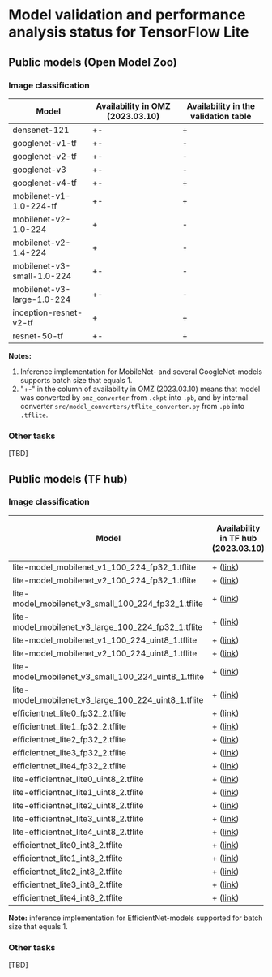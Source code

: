 # Model validation and performance analysis status for TensorFlow Lite

## Public models (Open Model Zoo)

### Image classification

Model | Availability in OMZ (2023.03.10) | Availability in the validation table |
-|-|-|
densenet-121|+-|+|
googlenet-v1-tf|+-|-|
googlenet-v2-tf|+-|-|
googlenet-v3|+-|-|
googlenet-v4-tf|+-|+|
mobilenet-v1-1.0-224-tf|+-|+|
mobilenet-v2-1.0-224|+|-|
mobilenet-v2-1.4-224|+|-|
mobilenet-v3-small-1.0-224|+-|-|
mobilenet-v3-large-1.0-224|+-|-|
inception-resnet-v2-tf|+|+|
resnet-50-tf|+-|+|

**Notes:**

1. Inference implementation for MobileNet- and several
   GoogleNet-models supports batch size that equals 1.
2. "+-" in the column of availability in OMZ (2023.03.10)
   means that model was converted by `omz_converter` from `.ckpt`
   into `.pb`, and by internal converter `src/model_converters/tflite_converter.py`
   from `.pb` into `.tflite`.

### Other tasks

[TBD]

## Public models (TF hub)

### Image classification

Model | Availability in TF hub (2023.03.10) | Availability in the validation table |
-|-|-|
lite-model_mobilenet_v1_100_224_fp32_1.tflite|+ ([link][mobilenet_v1_100_224_fp32_1])|+|
lite-model_mobilenet_v2_100_224_fp32_1.tflite|+ ([link][mobilenet_v2_100_224_fp32_1])|+|
lite-model_mobilenet_v3_small_100_224_fp32_1.tflite|+ ([link][mobilenet_v3_small_100_224_fp32_1])|+|
lite-model_mobilenet_v3_large_100_224_fp32_1.tflite|+ ([link][mobilenet_v3_large_100_224_fp32_1])|+|
lite-model_mobilenet_v1_100_224_uint8_1.tflite|+ ([link][mobilenet_v1_100_224_uint8_1])|+|
lite-model_mobilenet_v2_100_224_uint8_1.tflite|+ ([link][mobilenet_v2_100_224_uint8_1])|+|
lite-model_mobilenet_v3_small_100_224_uint8_1.tflite|+ ([link][mobilenet_v3_small_100_224_uint8_1])|+|
lite-model_mobilenet_v3_large_100_224_uint8_1.tflite|+ ([link][mobilenet_v3_large_100_224_uint8_1])|+|
efficientnet_lite0_fp32_2.tflite|+ ([link][efficientnet_lite0_fp32_2])|-|
efficientnet_lite1_fp32_2.tflite|+ ([link][efficientnet_lite1_fp32_2])|-|
efficientnet_lite2_fp32_2.tflite|+ ([link][efficientnet_lite2_fp32_2])|-|
efficientnet_lite3_fp32_2.tflite|+ ([link][efficientnet_lite3_fp32_2])|-|
efficientnet_lite4_fp32_2.tflite|+ ([link][efficientnet_lite4_fp32_2])|-|
lite-efficientnet_lite0_uint8_2.tflite|+ ([link][efficientnet_lite0_uint8_2])|-|
lite-efficientnet_lite1_uint8_2.tflite|+ ([link][efficientnet_lite1_uint8_2])|-|
lite-efficientnet_lite2_uint8_2.tflite|+ ([link][efficientnet_lite2_uint8_2])|-|
lite-efficientnet_lite3_uint8_2.tflite|+ ([link][efficientnet_lite3_uint8_2])|-|
lite-efficientnet_lite4_uint8_2.tflite|+ ([link][efficientnet_lite4_uint8_2])|-|
efficientnet_lite0_int8_2.tflite|+ ([link][efficientnet_lite0_int8_2])|-|
efficientnet_lite1_int8_2.tflite|+ ([link][efficientnet_lite1_int8_2])|-|
efficientnet_lite2_int8_2.tflite|+ ([link][efficientnet_lite2_int8_2])|-|
efficientnet_lite3_int8_2.tflite|+ ([link][efficientnet_lite3_int8_2])|-|
efficientnet_lite4_int8_2.tflite|+ ([link][efficientnet_lite4_int8_2])|-|

**Note:** inference implementation for EfficientNet-models
supported for batch size that equals 1.

### Other tasks

[TBD]


<!-- LINKS -->
[mobilenet_v1_100_224_fp32_1]: https://tfhub.dev/iree/lite-model/mobilenet_v1_100_224/fp32/1
[mobilenet_v2_100_224_fp32_1]: https://tfhub.dev/iree/lite-model/mobilenet_v2_100_224/fp32/1
[mobilenet_v3_small_100_224_fp32_1]: https://tfhub.dev/iree/lite-model/mobilenet_v3_small_100_224/fp32/1
[mobilenet_v3_large_100_224_fp32_1]: https://tfhub.dev/iree/lite-model/mobilenet_v3_large_100_224/fp32/1
[mobilenet_v1_100_224_uint8_1]: https://tfhub.dev/iree/lite-model/mobilenet_v1_100_224/uint8/1
[mobilenet_v2_100_224_uint8_1]: https://tfhub.dev/iree/lite-model/mobilenet_v2_100_224/uint8/1
[mobilenet_v3_small_100_224_uint8_1]: https://tfhub.dev/iree/lite-model/mobilenet_v3_small_100_224/uint8/1
[mobilenet_v3_large_100_224_uint8_1]: https://tfhub.dev/iree/lite-model/mobilenet_v3_large_100_224/uint8/1
[efficientnet_lite0_fp32_2]: https://tfhub.dev/tensorflow/lite-model/efficientnet/lite0/fp32/2
[efficientnet_lite1_fp32_2]: https://tfhub.dev/tensorflow/lite-model/efficientnet/lite1/fp32/2
[efficientnet_lite2_fp32_2]: https://tfhub.dev/tensorflow/lite-model/efficientnet/lite2/fp32/2
[efficientnet_lite3_fp32_2]: https://tfhub.dev/tensorflow/lite-model/efficientnet/lite3/fp32/2
[efficientnet_lite4_fp32_2]: https://tfhub.dev/tensorflow/lite-model/efficientnet/lite4/fp32/2
[efficientnet_lite0_uint8_2]: https://tfhub.dev/tensorflow/lite-model/efficientnet/lite0/uint8/2
[efficientnet_lite1_uint8_2]: https://tfhub.dev/tensorflow/lite-model/efficientnet/lite1/uint8/2
[efficientnet_lite2_uint8_2]: https://tfhub.dev/tensorflow/lite-model/efficientnet/lite2/uint8/2
[efficientnet_lite3_uint8_2]: https://tfhub.dev/tensorflow/lite-model/efficientnet/lite3/uint8/2
[efficientnet_lite4_uint8_2]: https://tfhub.dev/tensorflow/lite-model/efficientnet/lite4/uint8/2
[efficientnet_lite0_int8_2]: https://tfhub.dev/tensorflow/lite-model/efficientnet/lite0/int8/2
[efficientnet_lite1_int8_2]: https://tfhub.dev/tensorflow/lite-model/efficientnet/lite1/int8/2
[efficientnet_lite2_int8_2]: https://tfhub.dev/tensorflow/lite-model/efficientnet/lite2/int8/2
[efficientnet_lite3_int8_2]: https://tfhub.dev/tensorflow/lite-model/efficientnet/lite3/int8/2
[efficientnet_lite4_int8_2]: https://tfhub.dev/tensorflow/lite-model/efficientnet/lite4/int8/2

